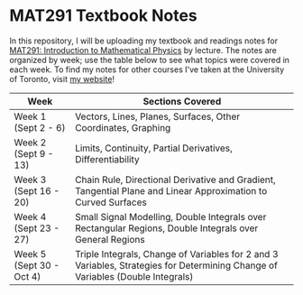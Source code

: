 # MAT291 Textbook Notes
In this repository, I will be uploading my textbook and readings notes for [MAT291: Introduction to Mathematical Physics](https://engineering.calendar.utoronto.ca/course/mat291h1) by lecture. The notes are organized by week; use the table below to see what topics were covered in each week. To find my notes for other courses I've taken at the University of Toronto, visit [my website](https://arnav-patil-12.github.io/notes/)!

| Week | Sections Covered |
|-------------|----------------|
| Week 1 (Sept 2 - 6) | Vectors, Lines, Planes, Surfaces, Other Coordinates, Graphing |
| Week 2 (Sept 9 - 13) | Limits, Continuity, Partial Derivatives, Differentiability |
| Week 3 (Sept 16 - 20) | Chain Rule, Directional Derivative and Gradient, Tangential Plane and Linear Approximation to Curved Surfaces |
| Week 4 (Sept 23 - 27) | Small Signal Modelling, Double Integrals over Rectangular Regions, Double Integrals over General Regions | 
| Week 5 (Sept 30 - Oct 4) | Triple Integrals, Change of Variables for 2 and 3 Variables, Strategies for Determining Change of Variables (Double Integrals) |
